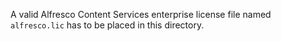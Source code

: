 A valid Alfresco Content Services enterprise license file named `alfresco.lic` has to be placed in this directory.
